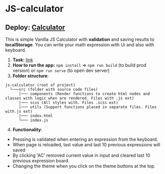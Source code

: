 # JS-calculator

## Deploy: [Calculator](https://funny-narwhal-8a673a.netlify.app/)

This is simple Vanilla JS Calculator with **validation** and saving results to **localStorage**. You can write your math expression with Ui and also with keyboard.

1. **Task:** [link](https://drive.google.com/file/d/1MZorxQ8wu2SAyYQayNaLcPPcQ-bTeSFk/view?usp=sharing)
2. **How to run the app:** `npm install` => `npm run build` (to build prod version) or `npm run serve` (to open dev server)
3. **Folder structure**:
```
js-calculator (root of project)
  └───src (folder with source code files)
      |─── components (Render functions to create html nodes and classes with logic when are rendered. Files with .js ext)
      |─── scss (All styles with. Files .scss ext)
      |─── utils (Support functions placed in separate files. Files with.js ext)
      |─── index.html
      └─── index.js
```
4. **Functionality**:
  + Pressing is validated when entering an expression from the keyboard.
  + When page is reloaded, last value and last 10 previous expressions will saved
  + By clicking 'AC' removed current value in input and cleared last 10 previous expression board.
  + Changing the theme when you click on the theme buttons at the top.